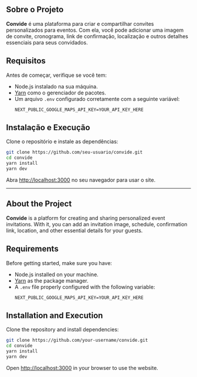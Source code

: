 ## Sobre o Projeto

**Convide** é uma plataforma para criar e compartilhar convites personalizados para eventos. Com ela, você pode adicionar uma imagem de convite, cronograma, link de confirmação, localização e outros detalhes essenciais para seus convidados.

## Requisitos

Antes de começar, verifique se você tem:

-   Node.js instalado na sua máquina.
-   [Yarn](https://yarnpkg.com/) como o gerenciador de pacotes.
-   Um arquivo `.env` configurado corretamente com a seguinte variável:
    ```env
    NEXT_PUBLIC_GOOGLE_MAPS_API_KEY=YOUR_API_KEY_HERE
    ```

## Instalação e Execução

Clone o repositório e instale as dependências:

```bash
git clone https://github.com/seu-usuario/convide.git
cd convide
yarn install
yarn dev
```

Abra [http://localhost:3000](http://localhost:3000) no seu navegador para usar o site.

---

## About the Project

**Convide** is a platform for creating and sharing personalized event invitations. With it, you can add an invitation image, schedule, confirmation link, location, and other essential details for your guests.

## Requirements

Before getting started, make sure you have:

-   Node.js installed on your machine.
-   [Yarn](https://yarnpkg.com/) as the package manager.
-   A `.env` file properly configured with the following variable:
    ```env
    NEXT_PUBLIC_GOOGLE_MAPS_API_KEY=YOUR_API_KEY_HERE
    ```

## Installation and Execution

Clone the repository and install dependencies:

```bash
git clone https://github.com/your-username/convide.git
cd convide
yarn install
yarn dev
```

Open [http://localhost:3000](http://localhost:3000) in your browser to use the website.
